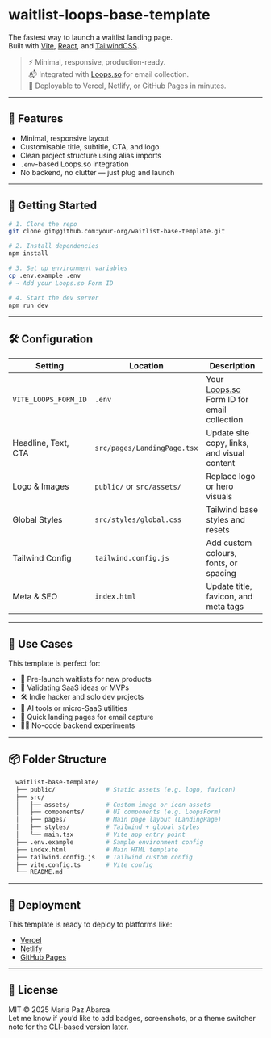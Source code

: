 # waitlist-loops-base-template

The fastest way to launch a waitlist landing page.  
Built with [Vite](https://vitejs.dev/), [React](https://react.dev/), and [TailwindCSS](https://tailwindcss.com/).

> ⚡️ Minimal, responsive, production-ready.  
> 📬 Integrated with [Loops.so](https://loops.so) for email collection.  
> 🚀 Deployable to Vercel, Netlify, or GitHub Pages in minutes.

---

## 🧱 Features

- Minimal, responsive layout
- Customisable title, subtitle, CTA, and logo
- Clean project structure using alias imports
- `.env`-based Loops.so integration
- No backend, no clutter — just plug and launch

---

## 🚀 Getting Started

```bash
# 1. Clone the repo
git clone git@github.com:your-org/waitlist-base-template.git

# 2. Install dependencies
npm install

# 3. Set up environment variables
cp .env.example .env
# → Add your Loops.so Form ID

# 4. Start the dev server
npm run dev
```

---

## 🛠 Configuration

| Setting        | Location               | Description                                 |
|----------------|------------------------|---------------------------------------------|
| `VITE_LOOPS_FORM_ID` | `.env`                | Your [Loops.so](https://loops.so) Form ID for email collection |
| Headline, Text, CTA | `src/pages/LandingPage.tsx` | Update site copy, links, and visual content |
| Logo & Images  | `public/` or `src/assets/` | Replace logo or hero visuals                |
| Global Styles  | `src/styles/global.css` | Tailwind base styles and resets             |
| Tailwind Config| `tailwind.config.js`    | Add custom colours, fonts, or spacing       |
| Meta & SEO     | `index.html`            | Update title, favicon, and meta tags        |

---

## 🧠 Use Cases

This template is perfect for:

- 🚀 Pre-launch waitlists for new products
- 🧪 Validating SaaS ideas or MVPs
- 🛠 Indie hacker and solo dev projects
- 🤖 AI tools or micro-SaaS utilities
- 📩 Quick landing pages for email capture
- 🧘‍♀️ No-code backend experiments

---

## 📦 Folder Structure

```bash
  waitlist-base-template/
  ├── public/              # Static assets (e.g. logo, favicon)
  ├── src/
  │   ├── assets/          # Custom image or icon assets
  │   ├── components/      # UI components (e.g. LoopsForm)
  │   ├── pages/           # Main page layout (LandingPage)
  │   ├── styles/          # Tailwind + global styles
  │   └── main.tsx         # Vite app entry point
  ├── .env.example         # Sample environment config
  ├── index.html           # Main HTML template
  ├── tailwind.config.js   # Tailwind custom config
  ├── vite.config.ts       # Vite config
  └── README.md
```

---

## 🚀 Deployment

This template is ready to deploy to platforms like:

- [Vercel](https://vercel.com/)
- [Netlify](https://www.netlify.com/)
- [GitHub Pages](https://pages.github.com/)

---

## 🪪 License

MIT © 2025 Maria Paz Abarca
</br>
Let me know if you’d like to add badges, screenshots, or a theme switcher note for the CLI-based version later.
